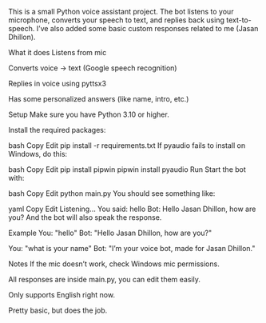 This is a small Python voice assistant project. The bot listens to your microphone, converts your speech to text, and replies back using text-to-speech.
I’ve also added some basic custom responses related to me (Jasan Dhillon).

What it does
Listens from mic

Converts voice → text (Google speech recognition)

Replies in voice using pyttsx3

Has some personalized answers (like name, intro, etc.)

Setup
Make sure you have Python 3.10 or higher.

Install the required packages:

bash
Copy
Edit
pip install -r requirements.txt
If pyaudio fails to install on Windows, do this:

bash
Copy
Edit
pip install pipwin
pipwin install pyaudio
Run
Start the bot with:

bash
Copy
Edit
python main.py
You should see something like:

yaml
Copy
Edit
Listening...
You said: hello
Bot: Hello Jasan Dhillon, how are you?
And the bot will also speak the response.

Example
You: "hello"
Bot: "Hello Jasan Dhillon, how are you?"

You: "what is your name"
Bot: "I’m your voice bot, made for Jasan Dhillon."

Notes
If the mic doesn’t work, check Windows mic permissions.

All responses are inside main.py, you can edit them easily.

Only supports English right now.

Pretty basic, but does the job.
